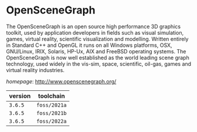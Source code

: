 # OpenSceneGraph

The OpenSceneGraph is an open source high performance 3D graphics toolkit,  used by application developers in fields such as visual simulation, games, virtual reality,  scientific visualization and modelling. Written entirely in Standard C++ and OpenGL it runs  on all Windows platforms, OSX, GNU/Linux, IRIX, Solaris, HP-Ux, AIX and FreeBSD operating  systems. The OpenSceneGraph is now well established as the world leading scene graph  technology, used widely in the vis-sim, space, scientific, oil-gas, games and virtual  reality industries.

*homepage*: <http://www.openscenegraph.org/>

version | toolchain
--------|----------
``3.6.5`` | ``foss/2021a``
``3.6.5`` | ``foss/2021b``
``3.6.5`` | ``foss/2022a``
